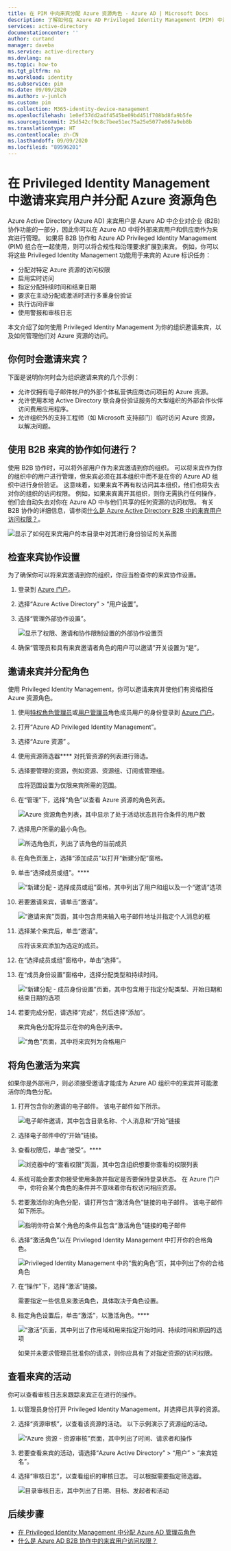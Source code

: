 ```yaml
---
title: 在 PIM 中向来宾分配 Azure 资源角色 - Azure AD | Microsoft Docs
description: 了解如何在 Azure AD Privileged Identity Management (PIM) 中邀请外部来宾用户并分配 Azure 资源角色。
services: active-directory
documentationcenter: ''
author: curtand
manager: daveba
ms.service: active-directory
ms.devlang: na
ms.topic: how-to
ms.tgt_pltfrm: na
ms.workload: identity
ms.subservice: pim
ms.date: 09/09/2020
ms.author: v-junlch
ms.custom: pim
ms.collection: M365-identity-device-management
ms.openlocfilehash: 1e0ef37dd2a4f4545be09bd451f708bd8fa9b5fe
ms.sourcegitcommit: 25d542cf9c8c7bee51ec75a25e5077e867a9eb8b
ms.translationtype: HT
ms.contentlocale: zh-CN
ms.lasthandoff: 09/09/2020
ms.locfileid: "89596201"
---
```

# <a name="invite-guest-users-and-assign-azure-resource-roles-in-privileged-identity-management"></a>在 Privileged Identity Management 中邀请来宾用户并分配 Azure 资源角色

Azure Active Directory (Azure AD) 来宾用户是 Azure AD 中企业对企业 (B2B) 协作功能的一部分，因此你可以在 Azure AD 中将外部来宾用户和供应商作为来宾进行管理。 如果将 B2B 协作和 Azure AD Privileged Identity Management (PIM) 组合在一起使用，则可以将合规性和治理要求扩展到来宾。 例如，你可以将这些 Privileged Identity Management 功能用于来宾的 Azure 标识任务：

- 分配对特定 Azure 资源的访问权限
- 启用实时访问
- 指定分配持续时间和结束日期
- 要求在主动分配或激活时进行多重身份验证
- 执行访问评审
- 使用警报和审核日志

本文介绍了如何使用 Privileged Identity Management 为你的组织邀请来宾，以及如何管理他们对 Azure 资源的访问。

## <a name="when-would-you-invite-guests"></a>你何时会邀请来宾？

下面是说明你何时会为组织邀请来宾的几个示例：

- 允许仅拥有电子邮件帐户的外部个体私营供应商访问项目的 Azure 资源。
- 允许使用本地 Active Directory 联合身份验证服务的大型组织的外部合作伙伴访问费用应用程序。
- 允许组织外的支持工程师（如 Microsoft 支持部门）临时访问 Azure 资源，以解决问题。

## <a name="how-does-collaboration-using-b2b-guests-work"></a>使用 B2B 来宾的协作如何进行？

使用 B2B 协作时，可以将外部用户作为来宾邀请到你的组织。 可以将来宾作为你的组织中的用户进行管理，但来宾必须在其本组织中而不是在你的 Azure AD 组织中进行身份验证。 这意味着，如果来宾不再有权访问其本组织，他们也将失去对你的组织的访问权限。 例如，如果来宾离开其组织，则你无需执行任何操作，他们会自动失去对你在 Azure AD 中与他们共享的任何资源的访问权限。 有关 B2B 协作的详细信息，请参阅[什么是 Azure Active Directory B2B 中的来宾用户访问权限？](../external-identities/what-is-b2b.md)。

![显示了如何在来宾用户的本目录中对其进行身份验证的关系图](./media/pim-resource-roles-external-users/b2b-external-user.png)

## <a name="check-guest-collaboration-settings"></a>检查来宾协作设置

为了确保你可以将来宾邀请到你的组织，你应当检查你的来宾协作设置。

1. 登录到 [Azure 门户](https://portal.azure.cn/)。

1. 选择“Azure Active Directory” > “用户设置”。 

1. 选择“管理外部协作设置”。

    ![显示了权限、邀请和协作限制设置的外部协作设置页](./media/pim-resource-roles-external-users/external-collaboration-settings.png)

1. 确保“管理员和具有来宾邀请者角色的用户可以邀请”开关设置为“是”。 

## <a name="invite-a-guest-and-assign-a-role"></a>邀请来宾并分配角色

使用 Privileged Identity Management，你可以邀请来宾并使他们有资格担任 Azure 资源角色。

1. 使用[特权角色管理员](../users-groups-roles/directory-assign-admin-roles.md#privileged-role-administrator)或[用户管理员](../users-groups-roles/directory-assign-admin-roles.md#user-administrator)角色成员用户的身份登录到 [Azure 门户](https://portal.azure.cn/)。

1. 打开“Azure AD Privileged Identity Management”。

1. 选择“Azure 资源” 。

1. 使用资源筛选器**** 对托管资源的列表进行筛选。

1. 选择要管理的资源，例如资源、资源组、订阅或管理组。

    应将范围设置为仅限来宾所需的范围。

1. 在“管理”下，选择“角色”以查看 Azure 资源的角色列表。

    ![Azure 资源角色列表，其中显示了处于活动状态且符合条件的用户数](./media/pim-resource-roles-external-users/resources-roles.png)

1. 选择用户所需的最小角色。

    ![所选角色页，列出了该角色的当前成员](./media/pim-resource-roles-external-users/selected-role.png)

1. 在角色页面上，选择“添加成员”以打开“新建分配”窗格。

1. 单击“选择成员或组”。****

    ![“新建分配 - 选择成员或组”窗格，其中列出了用户和组以及一个“邀请”选项](./media/pim-resource-roles-external-users/select-member-group.png)

1. 若要邀请来宾，请单击“邀请”。

    ![“邀请来宾”页面，其中包含用来输入电子邮件地址并指定个人消息的框](./media/pim-resource-roles-external-users/invite-guest.png)

1. 选择某个来宾后，单击“邀请”。

    应将该来宾添加为选定的成员。

1. 在“选择成员或组”窗格中，单击“选择”。 

1. 在“成员身份设置”窗格中，选择分配类型和持续时间。

    ![“新建分配 - 成员身份设置”页面，其中包含用于指定分配类型、开始日期和结束日期的选项](./media/pim-resource-roles-external-users/membership-settings.png)

1. 若要完成分配，请选择“完成”，然后选择“添加”。 

    来宾角色分配将显示在你的角色列表中。

    ![“角色”页面，其中将来宾列为合格用户](./media/pim-resource-roles-external-users/role-assignment.png)

## <a name="activate-role-as-a-guest"></a>将角色激活为来宾

如果你是外部用户，则必须接受邀请才能成为 Azure AD 组织中的来宾并可能激活你的角色分配。

1. 打开包含你的邀请的电子邮件。 该电子邮件如下所示。

    ![电子邮件邀请，其中包含目录名称、个人消息和“开始”链接](./media/pim-resource-roles-external-users/email-invite.png)

1. 选择电子邮件中的“开始”链接。

1. 查看权限后，单击“接受”。****

    ![浏览器中的“查看权限”页面，其中包含组织想要你查看的权限列表](./media/pim-resource-roles-external-users/invite-accept.png)

1. 系统可能会要求你接受使用条款并指定是否要保持登录状态。 在 Azure 门户中，你符合某个角色的条件并不意味着你有权访问相应资源。

1. 若要激活你的角色分配，请打开包含“激活角色”链接的电子邮件。 该电子邮件如下所示。

    ![指明你符合某个角色的条件且包含“激活角色”链接的电子邮件](./media/pim-resource-roles-external-users/email-role-assignment.png)

1. 选择“激活角色”以在 Privileged Identity Management 中打开你的合格角色。

    ![Privileged Identity Management 中的“我的角色”页，其中列出了你的合格角色](./media/pim-resource-roles-external-users/my-roles-eligible.png)

1. 在“操作”下，选择“激活”链接。

    需要指定一些信息来激活角色，具体取决于角色设置。

1. 指定角色设置后，单击“激活”，以激活角色。****

    ![“激活”页面，其中列出了作用域和用来指定开始时间、持续时间和原因的选项](./media/pim-resource-roles-external-users/activate-role.png)

    如果并未要求管理员批准你的请求，则你应具有了对指定资源的访问权限。

## <a name="view-activity-for-a-guest"></a>查看来宾的活动

你可以查看审核日志来跟踪来宾正在进行的操作。

1. 以管理员身份打开 Privileged Identity Management，并选择已共享的资源。

1. 选择“资源审核”，以查看该资源的活动。 以下示例演示了资源组的活动。

    ![“Azure 资源 - 资源审核”页面，其中列出了时间、请求者和操作](./media/pim-resource-roles-external-users/audit-resource.png)

1. 若要查看来宾的活动，请选择“Azure Active Directory” > “用户” > “来宾姓名”。 

1. 选择“审核日志”，以查看组织的审核日志。 可以根据需要指定筛选器。

    ![目录审核日志，其中列出了日期、目标、发起者和活动](./media/pim-resource-roles-external-users/audit-directory.png)

## <a name="next-steps"></a>后续步骤

- [在 Privileged Identity Management 中分配 Azure AD 管理员角色](pim-how-to-add-role-to-user.md)
- [什么是 Azure AD B2B 协作中的来宾用户访问权限？](../external-identities/what-is-b2b.md)

